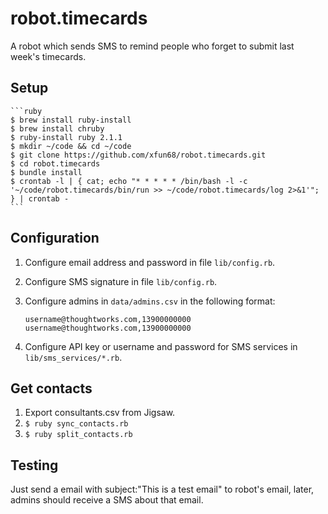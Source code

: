 robot.timecards
===============

A robot which sends SMS to remind people who forget to submit last week's timecards.

## Setup

    ```ruby
    $ brew install ruby-install
    $ brew install chruby
    $ ruby-install ruby 2.1.1
    $ mkdir ~/code && cd ~/code
    $ git clone https://github.com/xfun68/robot.timecards.git
    $ cd robot.timecards
    $ bundle install
    $ crontab -l | { cat; echo "* * * * * /bin/bash -l -c '~/code/robot.timecards/bin/run >> ~/code/robot.timecards/log 2>&1'"; } | crontab -
    ```

## Configuration

1. Configure email address and password in file `lib/config.rb`.
2. Configure SMS signature in file `lib/config.rb`.
3. Configure admins in `data/admins.csv` in the following format:

    ```
    username@thoughtworks.com,13900000000
    username@thoughtworks.com,13900000000
    ```

4. Configure API key or username and password for SMS services in `lib/sms_services/*.rb`.

## Get contacts

1. Export consultants.csv from Jigsaw.
2. `$ ruby sync_contacts.rb`
3. `$ ruby split_contacts.rb`

## Testing

Just send a email with subject:"This is a test email" to robot's email, later, admins should receive a SMS about that email.


